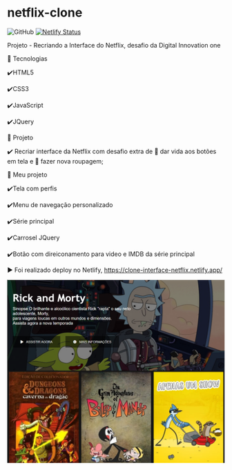 # netflix-clone
![GitHub](https://img.shields.io/github/license/vlruiz108/netflix-clone)
[![Netlify Status](https://api.netlify.com/api/v1/badges/b7d94673-9d7f-4e5e-ad2f-15558405d94a/deploy-status)](https://app.netlify.com/sites/clone-interface-netflix/deploys)

Projeto - Recriando a Interface do Netflix, desafio da Digital Innovation one

:round_pushpin: Tecnologias

:heavy_check_mark:HTML5

:heavy_check_mark:CSS3

:heavy_check_mark:JavaScript 

:heavy_check_mark:JQuery

:round_pushpin: Projeto

:heavy_check_mark: Recriar interface da Netflix com desafio extra de :small_orange_diamond: dar vida aos botões em tela e :small_orange_diamond: fazer nova roupagem;

:triangular_flag_on_post: Meu projeto

:heavy_check_mark:Tela com perfis

:heavy_check_mark:Menu de navegação personalizado

:heavy_check_mark:Série principal

:heavy_check_mark:Carrosel JQuery

:heavy_check_mark:Botão com direiconamento para video e IMDB da série principal

:arrow_forward: Foi realizado deploy no Netlify, https://clone-interface-netflix.netlify.app/ 

![capa Netflix](https://github.com/vlruiz108/netflix-clone/blob/master/Readme.PNG)








